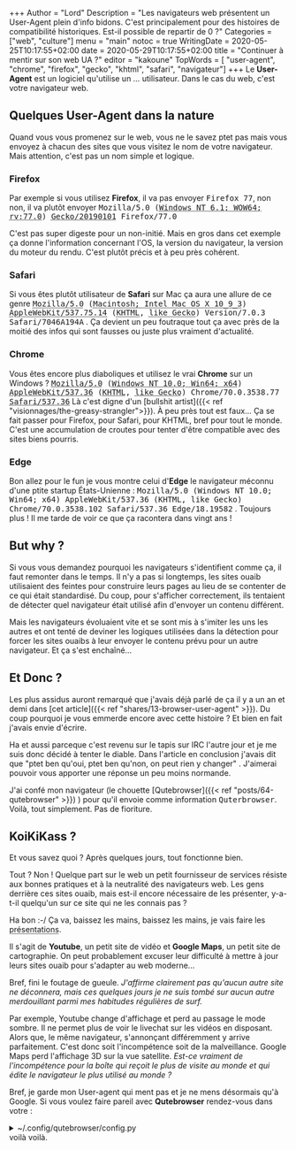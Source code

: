 +++
Author = "Lord"
Description = "Les navigateurs web présentent un User-Agent plein d'info bidons. C'est principalement pour des histoires de compatibilité historiques. Est-il possible de repartir de 0 ?"
Categories = ["web", "culture"]
menu = "main"
notoc = true
WritingDate = 2020-05-25T10:17:55+02:00
date = 2020-05-29T10:17:55+02:00
title = "Continuer à mentir sur son web UA ?"
editor = "kakoune"
TopWords = [  "user-agent", "chrome", "firefox", "gecko", "khtml", "safari", "navigateur"]
+++
Le **User-Agent** est un logiciel qu'utilise un … utilisateur.
Dans le cas du web, c'est votre navigateur web.

## Quelques User-Agent dans la nature
Quand vous vous promenez sur le web, vous ne le savez ptet pas mais vous envoyez à chacun des sites que vous visitez le nom de votre navigateur.
Mais attention, c'est pas un nom simple et logique.

### Firefox
Par exemple si vous utilisez **Firefox**, il va pas envoyer <kbd>Firefox 77</kbd>, non non, il va plutôt envoyer <kbd>Mozilla/5.0 (<abbr title="le système d'exploitation sous-jascent, ici un windows 10 en version 64bits">Windows NT 6.1; WOW64; rv:77.0</abbr>) <abbr title="Gecko c'est le nom du moteur de rendu de firefox, ici dans une version datée du premier janvier 2019">Gecko/20190101</abbr> Firefox/77.0</kbd>

C'est pas super digeste pour un non-initié.
Mais en gros dans cet exemple ça donne l'information concernant l'OS, la version du navigateur, la version du moteur du rendu.
C'est plutôt précis et à peu près cohérent.

### Safari
Si vous êtes plutôt utilisateur de **Safari** sur Mac ça aura une allure de ce genre <kbd><abbr title="ici, c'est faux, mais c'est conservé par habitude">Mozilla/5.0</abbr> (<abbr title="l'OS sous-jacent">Macintosh; Intel Mac OS X 10_9_3</abbr>) <abbr title="le moteur de rendu est effectivement webkit">AppleWebKit/537.75.14</abbr> (<abbr title="webkit est un fork de KHTML qui a été initié par l'équipe de KDE, cette information est vraie mais peu utile">KHTML</abbr>, <abbr title="ouai bha là, c'est historique, c'est pour indiquer que ça fonctionnait comme gecko il y a fort longtemps">like Gecko</abbr>) Version/7.0.3 Safari/7046A194A</kbd> .
Ça devient un peu foutraque tout ça avec près de la moitié des infos qui sont fausses ou juste plus vraiment d'actualité.

### Chrome
Vous êtes encore plus diaboliques et utilisez le vrai **Chrome** sur un Windows ?
<kbd><abbr title="Comme pour Safari, cette info est fausse mais utilisée historiquement pour contourner des sites mal fichus">Mozilla/5.0</abbr> (<abbr title="l'OS sous-jacent">Windows NT 10.0; Win64; x64</abbr>) <abbr title="Cette info était vraie jusqu'en 2013, lorsque Google a décidé de forker Webkit pour créer blink son moteur de rendu">AppleWebKit/537.36</abbr> (<abbr title="donc je résume, chrome utilise blink qui est issu de webkit qui lui est issu de khtml… c'est donc de moins en moins vrai">KHTML</abbr>, <abbr title="ouai par compatibilité on indique que KHTML se comportait comme Gecko le moteur de Firefox… ça date">like Gecko</abbr>) <abbtr title="ça c'est vrai !">Chrome/70.0.3538.77</abbr> <abbr title="Ça c'est faux">Safari/537.36</abbr></kbd>
Là c'est digne d'un [bullshit artist]({{< ref "visionnages/the-greasy-strangler">}}). À peu près tout est faux…
Ça se fait passer pour Firefox, pour Safari, pour KHTML, bref pour tout le monde.
C'est une accumulation de croutes pour tenter d'être compatible avec des sites biens pourris.

### Edge
Bon allez pour le fun je vous montre celui d'**Edge** le navigateur méconnu d'une ptite startup États-Unienne :
<kbd>Mozilla/5.0 (Windows NT 10.0; Win64; x64) AppleWebKit/537.36 (KHTML, like Gecko) Chrome/70.0.3538.102 Safari/537.36 Edge/18.19582</kbd> .
Toujours plus !
Il me tarde de voir ce que ça racontera dans vingt ans !

## But why ?
Si vous vous demandez pourquoi les navigateurs s'identifient comme ça, il faut remonter dans le temps.
Il n'y a pas si longtemps, les sites ouaib utilisaient des feintes pour construire leurs pages au lieu de se contenter de ce qui était standardisé.
Du coup, pour s'afficher correctement, ils tentaient de détecter quel navigateur était utilisé afin d'envoyer un contenu différent.

Mais les navigateurs évoluaient vite et se sont mis à s'imiter les uns les autres et ont tenté de deviner les logiques utilisées dans la détection pour forcer les sites ouaibs à leur envoyer le contenu prévu pour un autre navigateur.
Et ça s'est enchaîné…

## Et Donc ?
Les plus assidus auront remarqué que j'avais déjà parlé de ça il y a un an et demi dans [cet article]({{< ref "shares/13-browser-user-agent" >}}).
Du coup pourquoi je vous emmerde encore avec cette histoire ?
Et bien en fait j'avais envie d'écrire.

Ha et aussi parceque c'est revenu sur le tapis sur IRC l'autre jour et je me suis donc décidé à tenter le diable.
Dans l'article en conclusion j'avais dit que "ptet ben qu'oui, ptet ben qu'non, on peut rien y changer" .
J'aimerai pouvoir vous apporter une réponse un peu moins normande.

J'ai confé mon navigateur (le chouette [Qutebrowser]({{< ref "posts/64-qutebrowser" >}}) ) pour qu'il envoie comme information <kbd>Quterbrowser</kbd>.
Voilà, tout simplement.
Pas de fioriture.

## KoiKiKass ?
Et vous savez quoi ?
Après quelques jours, tout fonctionne bien.

Tout ?
Non !
Quelque part sur le web un petit fournisseur de services résiste aux bonnes pratiques et à la neutralité des navigateurs web.
Les gens derrière ces sites ouaib, mais est-il encore nécessaire de les présenter, y-a-t-il quelqu'un sur ce site qui ne les connais pas ?

Ha bon :-/
Ça va, baissez les mains, baissez les mains, je vais faire les <abbr title="c'est une référence à Asterix pour ceux qui ne l'aurait pas remarqué">présentations</abbr>.

Il s'agit de **Youtube**, un petit site de vidéo et **Google Maps**, un petit site de cartographie.
On peut probablement excuser leur difficulté à mettre à jour leurs sites ouaib pour s'adapter au web moderne…

Bref, fini le foutage de gueule.
*J'affirme clairement pas qu'aucun autre site ne déconnera, mais ces quelques jours je ne suis tombé sur aucun autre merdouillant parmi mes habitudes régulières de surf.*

Par exemple, Youtube change d'affichage et perd au passage le mode sombre.
Il ne permet plus de voir le livechat sur les vidéos en disposant.
Alors que, le même navigateur, s'annonçant différemment y arrive parfaitement.
C'est donc soit l'incompétence soit de la malveillance.
Google Maps perd l'affichage 3D sur la vue satellite.
*Est-ce vraiment de l'incompétence pour la boîte qui reçoit le plus de visite au monde et qui édite le navigateur le plus utilisé au monde ?*

Bref, je garde mon User-agent qui ment pas et je ne mens désormais qu'à Google.
Si vous voulez faire pareil avec **Qutebrowser** rendez-vous dans votre : 
<details><summary>~/.config/qutebrowser/config.py</summary>
<kbd>config.set('content.headers.user_agent',"Mozilla/5.0 (Windows NT 10.0; Win64; x64) AppleWebKit/537.36 (KHTML, like Gecko) Chrome/70.0.3538.77 Safari/537.36", '*://www.youtube.com/*')</kbd>
</details>
voilà voilà.
